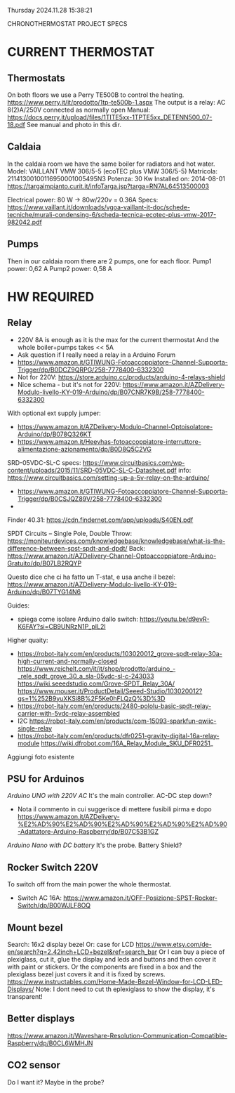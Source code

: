 Thursday 2024.11.28 15:38:21

CHRONOTHERMOSTAT PROJECT SPECS


CURRENT THERMOSTAT
==================
Thermostats
-----------
On both floors we use a Perry TE500B to control the heating.
https://www.perry.it/it/prodotto/1tp-te500b-1.aspx
The output is a relay:
   AC 8(2)A/250V
   connected as normally open
Manual: https://docs.perry.it/upload/files/1TITE5xx-1TPTE5xx_DETENN500_07-18.pdf
See manual and photo in this dir.


Caldaia
-------
In the caldaia room we have the same boiler for radiators and hot water.
Model: VAILLANT VMW 306/5-5 (ecoTEC plus VMW 306/5-5)
Matricola: 21141300100116950001005495N3
Potenza: 30 Kw
Installed on: 2014-08-01
https://targaimpianto.curit.it/infoTarga.jsp?targa=RN7AL64513500003

Electrical power: 80 W -> 80w/220v = 0.36A
Specs: https://www.vaillant.it/downloads/vgoa-vaillant-it-doc/schede-tecniche/murali-condensing-6/scheda-tecnica-ecotec-plus-vmw-2017-982042.pdf


Pumps
-----
Then in our caldaia room there are 2 pumps, one for each floor.
Pump1 power: 0,62 A
Pump2 power: 0,58 A



HW REQUIRED
===========
Relay
-----
- 220V 8A is enough as it is the max for the current thermostat
  And the whole boiler+pumps takes << 5A
- Ask question if I really need a relay in a Arduino Forum
- https://www.amazon.it/GTIWUNG-Fotoaccoppiatore-Channel-Supporta-Trigger/dp/B0DCZ9QRPG/258-7778400-6332300
- Not for 220V: https://store.arduino.cc/products/arduino-4-relays-shield
- Nice schema - but it's not for 220V: https://www.amazon.it/AZDelivery-Modulo-livello-KY-019-Arduino/dp/B07CNR7K9B/258-7778400-6332300

With optional ext supply jumper:
 - https://www.amazon.it/AZDelivery-Modulo-Channel-Optoisolatore-Arduino/dp/B078Q326KT
 - https://www.amazon.it/Heevhas-fotoaccoppiatore-interruttore-alimentazione-azionamento/dp/B0D8Q5C2VG

SRD-05VDC-SL-C
 specs: https://www.circuitbasics.com/wp-content/uploads/2015/11/SRD-05VDC-SL-C-Datasheet.pdf
 info: https://www.circuitbasics.com/setting-up-a-5v-relay-on-the-arduino/
 - https://www.amazon.it/GTIWUNG-Fotoaccoppiatore-Channel-Supporta-Trigger/dp/B0CSJQZ89V/258-7778400-6332300
 - 

Finder 40.31: https://cdn.findernet.com/app/uploads/S40EN.pdf

SPDT Circuits – Single Pole, Double Throw: https://moniteurdevices.com/knowledgebase/knowledgebase/what-is-the-difference-between-spst-spdt-and-dpdt/
Back: https://www.amazon.it/AZDelivery-Channel-Optoaccoppiatore-Arduino-Gratuito/dp/B07LB2RQYP

Questo dice che ci ha fatto un T-stat, e usa anche il bezel:
 https://www.amazon.it/AZDelivery-Modulo-livello-KY-019-Arduino/dp/B07TYG14N6

Guides:
 - spiega come isolare Arduino dallo switch: https://youtu.be/d9evR-K6FAY?si=CB9UNRzN1P_plL2I


Higher quaity:
- https://robot-italy.com/en/products/103020012_grove-spdt-relay-30a-high-current-and-normally-closed
 https://www.reichelt.com/it/it/shop/prodotto/arduino_-_rele_spdt_grove_30_a_sla-05vdc-sl-c-243033
 https://wiki.seeedstudio.com/Grove-SPDT_Relay_30A/
 https://www.mouser.it/ProductDetail/Seeed-Studio/103020012?qs=1%252B9yuXKSi8B%2F5Ke0hFLQzQ%3D%3D
- https://robot-italy.com/en/products/2480-pololu-basic-spdt-relay-carrier-with-5vdc-relay-assembled
- I2C https://robot-italy.com/en/products/com-15093-sparkfun-qwiic-single-relay
- https://robot-italy.com/en/products/dfr0251-gravity-digital-16a-relay-module
 https://wiki.dfrobot.com/16A_Relay_Module_SKU_DFR0251_


Aggiungi foto esistente






PSU for Arduinos
----------------
*Arduino UNO with 220V AC*
It's the main controller.
AC-DC step down?
- Nota il commento in cui suggerisce di mettere fusibili pirma e dopo
 https://www.amazon.it/AZDelivery-%E2%AD%90%E2%AD%90%E2%AD%90%E2%AD%90%E2%AD%90-Adattatore-Arduino-Raspberry/dp/B07C53B1GZ

*Arduino Nano with DC battery*
It's the probe.
Battery Shield?

Rocker Switch 220V
------------------
To switch off from the main power the whole thermostat.
- Switch AC 16A: https://www.amazon.it/OFF-Posizione-SPST-Rocker-Switch/dp/B00WJLF8OQ


Mount bezel
-----------
Search: 16x2 display bezel
Or: case for LCD
https://www.etsy.com/de-en/search?q=2.42inch+LCD+bezel&ref=search_bar
Or I can buy a piece of plexiglass, cut it, glue the display and 
 leds and buttons and then cover it with paint or stickers.
Or the components are fixed in a box and the plexiglass bezel just 
 covers it and it is fixed by screws.
https://www.instructables.com/Home-Made-Bezel-Window-for-LCD-LED-Displays/
Note: I dont need to cut th eplexiglass to show the display, it's transparent!


Better displays
---------------
https://www.amazon.it/Waveshare-Resolution-Communication-Compatible-Raspberry/dp/B0CL6WMHJN


CO2 sensor
----------
Do I want it?
Maybe in the probe?
